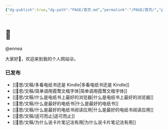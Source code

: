 ```yaml
---
{"dg-publish":true,"dg-path":"PAGE/首页.md","permalink":"/PAGE/首页/","pinned":true,"tags":["gardenEntry"],"dgShowBacklinks":false,"dgShowLocalGraph":false,"dgShowInlineTitle":false,"noteIcon":"3","created":"2023-04-12T11:56:07.275+08:00","updated":""}
---
```


# 🌲

@ennea

大家好👋，欢迎来到我的个人网站😜。

### 已发布

- [[🧠思/文稿/多看电纸书还是 Kindle\|多看电纸书还是 Kindle]]
- [[🧠思/文稿/简单调用霞鹜文楷字体\|简单调用霞鹜文楷字体]]
- [[🧠思/文稿/什么是电纸书上最好的浏览器\|什么是电纸书上最好的浏览器]]
- [[🧠思/文稿/什么是最好的电纸书\|什么是最好的电纸书]]
- [[🧠思/文稿/什么是最好的电纸书阅读应用\|什么是最好的电纸书阅读应用]]
- [[🧠思/文稿/适可而止\|适可而止]]
- [[🧠思/文稿/为什么说卡片笔记法有用\|为什么说卡片笔记法有用]]


